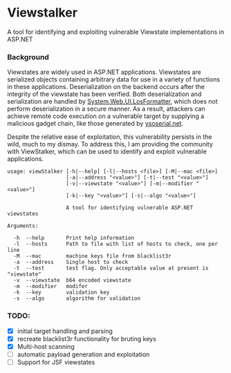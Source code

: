 # Viewstalker
A tool for identifying and exploiting vulnerable Viewstate implementations in ASP.NET 


### Background

Viewstates are widely used in ASP.NET applications. Viewstates are serialized objects containing arbitrary data for use in a variety of functions in these applications. Deserialization on the backend occurs after the integrity of the viewstate has been verified. Both deserialization and serialization are handled by [System.Web.UI.LosFormatter](https://docs.microsoft.com/en-us/dotnet/api/system.web.ui.losformatter?view=netframework-4.8), which does not perform deserialization in a secure manner. As a result, attackers can achieve remote code execution on a vulnerable target by supplying a malicious gadget chain, like those generated by [ysoserial.net](https://github.com/pwntester/ysoserial.net).

Despite the relative ease of exploitation, this vulnerability persists in the wild, much to my dismay. To address this, I am providing the community with ViewStalker, which can be used to identify and exploit vulnerable applications. 

```
usage: viewStalker [-h|--help] [-l|--hosts <file>] [-M|--mac <file>]
                   [-a|--address "<value>"] [-t|--test "<value>"]
                   [-v|--viewstate "<value>"] [-m|--modifier "<value>"]
                   [-k|--key "<value>"] [-s|--algo "<value>"]

                   A tool for identifying vulnerable ASP.NET viewstates

Arguments:

  -h  --help       Print help information
  -l  --hosts      Path to file with list of hosts to check, one per line
  -M  --mac        machine keys file from blacklist3r
  -a  --address    Single host to check
  -t  --test       test flag. Only acceptable value at present is "viewstate"
  -v  --viewstate  b64 encoded viewstate
  -m  --modifier   modifer
  -k  --key        validation key
  -s  --algo       algorithm for validation

```





### TODO:
- [x] initial target handling and parsing
- [x] recreate blacklist3r functionality for bruting keys
- [x] Multi-host scanning
- [ ] automatic payload generation and exploitation
- [ ] Support for JSF viewstates
